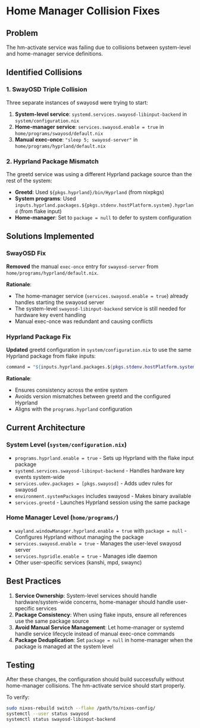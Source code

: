 # Home Manager Collision Fixes

## Problem
The hm-activate service was failing due to collisions between system-level and home-manager service definitions.

## Identified Collisions

### 1. SwayOSD Triple Collision
Three separate instances of swayosd were trying to start:

1. **System-level service**: `systemd.services.swayosd-libinput-backend` in `system/configuration.nix`
2. **Home-manager service**: `services.swayosd.enable = true` in `home/programs/swayosd/default.nix`
3. **Manual exec-once**: `"sleep 5; swayosd-server"` in `home/programs/hyprland/default.nix`

### 2. Hyprland Package Mismatch
The greetd service was using a different Hyprland package source than the rest of the system:

- **Greetd**: Used `${pkgs.hyprland}/bin/Hyprland` (from nixpkgs)
- **System programs**: Used `inputs.hyprland.packages.${pkgs.stdenv.hostPlatform.system}.hyprland` (from flake input)
- **Home-manager**: Set to `package = null` to defer to system configuration

## Solutions Implemented

### SwayOSD Fix
**Removed** the manual `exec-once` entry for `swayosd-server` from `home/programs/hyprland/default.nix`.

**Rationale**: 
- The home-manager service (`services.swayosd.enable = true`) already handles starting the swayosd server
- The system-level `swayosd-libinput-backend` service is still needed for hardware key event handling
- Manual exec-once was redundant and causing conflicts

### Hyprland Package Fix
**Updated** greetd configuration in `system/configuration.nix` to use the same Hyprland package from flake inputs:

```nix
command = "${inputs.hyprland.packages.${pkgs.stdenv.hostPlatform.system}.hyprland}/bin/Hyprland";
```

**Rationale**:
- Ensures consistency across the entire system
- Avoids version mismatches between greetd and the configured Hyprland
- Aligns with the `programs.hyprland` configuration

## Current Architecture

### System Level (`system/configuration.nix`)
- `programs.hyprland.enable = true` - Sets up Hyprland with the flake input package
- `systemd.services.swayosd-libinput-backend` - Handles hardware key events system-wide
- `services.udev.packages = [pkgs.swayosd]` - Adds udev rules for swayosd
- `environment.systemPackages` includes swayosd - Makes binary available
- `services.greetd` - Launches Hyprland session using the same package

### Home Manager Level (`home/programs/`)
- `wayland.windowManager.hyprland.enable = true` with `package = null` - Configures Hyprland without managing the package
- `services.swayosd.enable = true` - Manages the user-level swayosd server
- `services.hypridle.enable = true` - Manages idle daemon
- Other user-specific services (kanshi, mpd, swaync)

## Best Practices

1. **Service Ownership**: System-level services should handle hardware/system-wide concerns, home-manager should handle user-specific services
2. **Package Consistency**: When using flake inputs, ensure all references use the same package source
3. **Avoid Manual Service Management**: Let home-manager or systemd handle service lifecycle instead of manual exec-once commands
4. **Package Deduplication**: Set `package = null` in home-manager when the package is managed at the system level

## Testing
After these changes, the configuration should build successfully without home-manager collisions. The hm-activate service should start properly.

To verify:
```bash
sudo nixos-rebuild switch --flake /path/to/nixos-config/
systemctl --user status swayosd
systemctl status swayosd-libinput-backend
```
